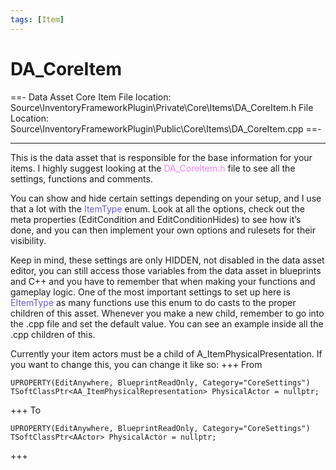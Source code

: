 ```yaml
---
tags: [Item]
---
```


# DA_CoreItem
==- Data Asset Core Item
File location: Source\InventoryFrameworkPlugin\Private\Core\Items\DA_CoreItem.h
File Location: Source\InventoryFrameworkPlugin\Public\Core\Items\DA_CoreItem.cpp
==-

---

This is the data asset that is responsible for the base information for your items. I highly suggest looking at the <span style="color:violet">DA_CoreItem.h</span> file to see all the settings, functions and comments.

You can show and hide certain settings depending on your setup, and I use that a lot with the <span style="color:slateblue">ItemType</span> enum. Look at all the options, check out the meta properties (EditCondition and EditConditionHides) to see how it’s done, and you can then implement your own options and rulesets for their visibility.

Keep in mind, these settings are only HIDDEN, not disabled in the data asset editor, you can still access those variables from the data asset in blueprints and C++ and you have to remember that when making your functions and gameplay logic.
One of the most important settings to set up here is <span style="color:slateblue">EItemType</span> as many functions use this enum to do casts to the proper children of this asset. Whenever you make a new child, remember to go into the .cpp file and set the default value. You can see an example inside all the .cpp children of this.

Currently your item actors must be a child of A_ItemPhysicalPresentation. If you want to change this, you can change it like so:
+++ From
```
UPROPERTY(EditAnywhere, BlueprintReadOnly, Category="CoreSettings")
TSoftClassPtr<AA_ItemPhysicalRepresentation> PhysicalActor = nullptr;
```
+++ To
```
UPROPERTY(EditAnywhere, BlueprintReadOnly, Category="CoreSettings")
TSoftClassPtr<AActor> PhysicalActor = nullptr;
```
+++